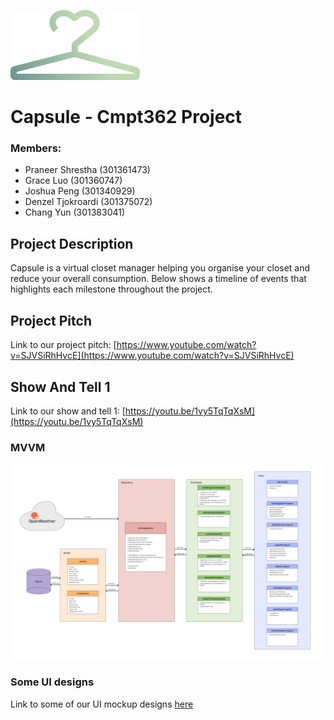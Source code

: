 ![alt text](https://github.com/praneershrest/Capsule/blob/main/app/src/main/res/drawable/imagesReadMe/capsuleLogo.png "Logo Title Text 1")
# Capsule - Cmpt362 Project

### Members:
- Praneer Shrestha (301361473)
- Grace Luo (301360747)
- Joshua Peng (301340929)
- Denzel Tjokroardi (301375072)
- Chang Yun (301383041)

## Project Description
Capsule is a virtual closet manager helping you organise your closet and reduce your overall consumption.
Below shows a timeline of events that highlights each milestone throughout the project.

## Project Pitch
Link to our project pitch: [https://www.youtube.com/watch?v=SJVSiRhHvcE](https://www.youtube.com/watch?v=SJVSiRhHvcE)

## Show And Tell 1
Link to our show and tell 1: [https://youtu.be/1vy5TqTqXsM](https://youtu.be/1vy5TqTqXsM)
### MVVM
![alt text](https://github.com/praneershrest/Capsule/blob/main/app/src/main/res/drawable/imagesReadMe/MVVM.png "Logo Title Text 1")

### Some UI designs
Link to some of our UI mockup designs [here](https://www.figma.com/proto/IYwoqCm95zWGv2GQpLccmY/Capsule?node-id=198%3A1350&scaling=scale-down&page-id=0%3A1&starting-point-node-id=8%3A1245&show-proto-sidebar=1)

